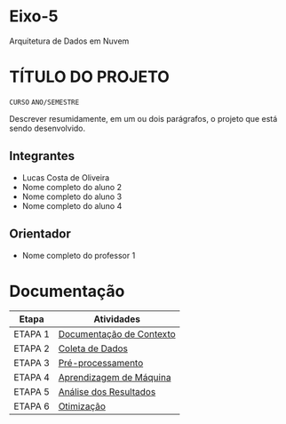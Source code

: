 # Eixo-5

Arquitetura de Dados em Nuvem

# TÍTULO DO PROJETO

`CURSO`
`ANO/SEMESTRE`

Descrever resumidamente, em um ou dois parágrafos, o projeto que está sendo desenvolvido.

## Integrantes

- Lucas Costa de Oliveira
- Nome completo do aluno 2
- Nome completo do aluno 3
- Nome completo do aluno 4

## Orientador

- Nome completo do professor 1

# Documentação

|  Etapa  | Atividades                                                    |
| :-----: | ------------------------------------------------------------- |
| ETAPA 1 | [Documentação de Contexto](projeto/inicio_do_projeto.md)      |
| ETAPA 2 | [Coleta de Dados](projeto/coleta_dados.md)                    |
| ETAPA 3 | [Pré-processamento](projeto/pre_processamento.md)             |
| ETAPA 4 | [Aprendizagem de Máquina](projeto/aprendizado_maquina_rev.md) |
| ETAPA 5 | [Análise dos Resultados](projeto/analise_resultados.md)       |
| ETAPA 6 | [Otimização](projeto/Otimizacao.md)                           |
